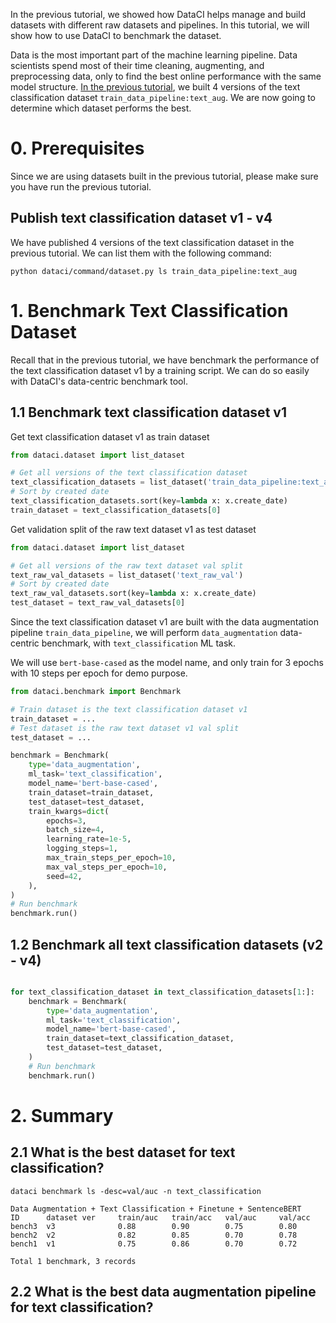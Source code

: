 In the previous tutorial, we showed how DataCI helps manage and build datasets with different raw datasets and
pipelines. In this tutorial, we will show how to use DataCI to benchmark the dataset.

Data is the most important part of the machine learning pipeline. Data scientists spend most of their time cleaning,
augmenting, and preprocessing data, only to find the best online performance with the same model structure.
[In the previous tutorial](/example/create_text_classification_dataset), we built 4 versions of the text classification
dataset `train_data_pipeline:text_aug`. We are now going to determine which dataset performs the best.

# 0. Prerequisites

Since we are using datasets built in the previous tutorial, please make sure you have run the previous tutorial.

## Publish text classification dataset v1 - v4

We have published 4 versions of the text classification dataset in the previous tutorial.
We can list them with the following command:

```shell
python dataci/command/dataset.py ls train_data_pipeline:text_aug
```

# 1. Benchmark Text Classification Dataset

Recall that in the previous tutorial, we have benchmark the performance of the text classification dataset v1 by
a training script. We can do so easily with DataCI's data-centric benchmark tool.

## 1.1 Benchmark text classification dataset v1

Get text classification dataset v1 as train dataset

```python
from dataci.dataset import list_dataset

# Get all versions of the text classification dataset
text_classification_datasets = list_dataset('train_data_pipeline:text_aug', tree_view=False)
# Sort by created date
text_classification_datasets.sort(key=lambda x: x.create_date)
train_dataset = text_classification_datasets[0]
```

Get validation split of the raw text dataset v1 as test dataset

```python
from dataci.dataset import list_dataset

# Get all versions of the raw text dataset val split
text_raw_val_datasets = list_dataset('text_raw_val')
# Sort by created date
text_raw_val_datasets.sort(key=lambda x: x.create_date)
test_dataset = text_raw_val_datasets[0]
```

Since the text classification dataset v1 are built with the data augmentation pipeline `train_data_pipeline`,
we will perform `data_augmentation` data-centric benchmark, with `text_classification` ML task.

We will use `bert-base-cased` as the model name, and only train for 3 epochs with 10 steps per epoch for demo purpose.
```python
from dataci.benchmark import Benchmark

# Train dataset is the text classification dataset v1
train_dataset = ...
# Test dataset is the raw text dataset v1 val split
test_dataset = ...

benchmark = Benchmark(
    type='data_augmentation',
    ml_task='text_classification',
    model_name='bert-base-cased',
    train_dataset=train_dataset,
    test_dataset=test_dataset,
    train_kwargs=dict(
        epochs=3,
        batch_size=4,
        learning_rate=1e-5,
        logging_steps=1,
        max_train_steps_per_epoch=10,
        max_val_steps_per_epoch=10,
        seed=42,
    ),
)
# Run benchmark
benchmark.run()
```

## 1.2 Benchmark all text classification datasets (v2 - v4)

```python

for text_classification_dataset in text_classification_datasets[1:]:
    benchmark = Benchmark(
        type='data_augmentation',
        ml_task='text_classification',
        model_name='bert-base-cased',
        train_dataset=text_classification_dataset,
        test_dataset=test_dataset,
    )
    # Run benchmark
    benchmark.run()
```

# 2. Summary

## 2.1 What is the best dataset for text classification?

```shell
dataci benchmark ls -desc=val/auc -n text_classification

Data Augmentation + Text Classification + Finetune + SentenceBERT
ID      dataset ver     train/auc   train/acc   val/auc     val/acc
bench3  v3              0.88        0.90        0.75        0.80              
bench2  v2              0.82        0.85        0.70        0.78
bench1  v1              0.75        0.86        0.70        0.72

Total 1 benchmark, 3 records
```

## 2.2 What is the best data augmentation pipeline for text classification?
